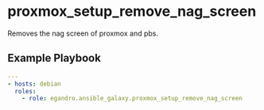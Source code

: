 proxmox_setup_remove_nag_screen
=========

Removes the nag screen of proxmox and pbs.

Example Playbook
----------------

```yml
---
- hosts: debian
  roles:
    - role: egandro.ansible_galaxy.proxmox_setup_remove_nag_screen
```
